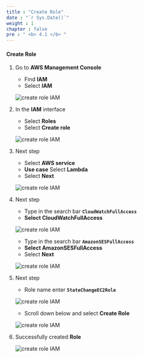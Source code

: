 ```yaml
---
title : "Create Role"
date : "`r Sys.Date()`"
weight : 1
chapter : false
pre : " <b> 4.1 </b> "
---
```


#### Create Role

1. Go to **AWS Management Console**

   - Find **IAM**
   - Select **IAM**

    ![create role IAM](/images/5-CreateRole-IAMSendMail/0001.png?width=90pc)

2. In the **IAM** interface

   - Select **Roles**
   - Select **Create role**
  
    ![create role IAM](/images/5-CreateRole-IAMSendMail/0002.png?width=90pc)

3. Next step

   - Select **AWS service**
   - **Use case** Select **Lambda**
   - Select **Next**

    ![create role IAM](/images/5-CreateRole-IAMSendMail/0003.png?width=90pc)


4. Next step

   - Type in the search bar **```CloudWatchFullAccess```**
   - **Select CloudWatchFullAccess**

    ![create role IAM](/images/5-CreateRole-IAMSendMail/0004.png?width=90pc)

    - Type in the search bar **```AmazonSESFullAccess```**
    - **Select AmazonSESFullAccess**
    - Select **Next**

    ![create role IAM](/images/5-CreateRole-IAMSendMail/0005.png?width=90pc)

5. Next step

   - Role name enter  **```StateChangeEC2Role```**

    ![create role IAM](/images/5-CreateRole-IAMSendMail/0006.png?width=90pc)


   - Scroll down below and select **Create Role**

    ![create role IAM](/images/5-CreateRole-IAMSendMail/0007.png?width=90pc)

6. Successfully created **Role**

    ![create role IAM](/images/5-CreateRole-IAMSendMail/0008.png?width=90pc)
